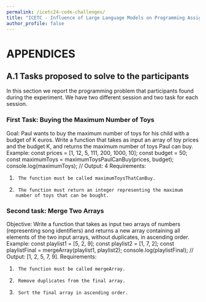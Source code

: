 ```yaml
---
permalink: /icetc24-code-challenges/
title: "ICETC - Influence of Large Language Models on Programming Assignments – A user study [Appendix 1]"
author_profile: false
---
```


# APPENDICES
## A.1 Tasks proposed to solve to the participants
In this section we report the programming problem that participants found during the experiment. We have two different session and two task for each session.

### First Task: Buying the Maximum Number of Toys

Goal: Paul wants to buy the maximum number of toys for his child with a budget of K euros. Write a function that takes as input an array of toy prices and the budget K, and returns the maximum number of toys Paul can buy.
Example:
const prices = [1, 12, 5, 111, 200, 1000, 10];
const budget = 50;
const maximumToys = maximumToysPaulCanBuy(prices, budget);
console.log(maximumToys); // Output: 4
Requirements:
1.     	The function must be called maximumToysThatCanBuy.
2.     	The function must return an integer representing the maximum number of toys that can be bought.

### Second task: Merge Two Arrays

Objective: Write a function that takes as input two arrays of numbers (representing song identifiers) and returns a new array containing all elements of the two input arrays, without duplicates, in ascending order.
Example:
const playlist1 = [5, 2, 9];
const playlist2 = [1, 7, 2];
const playlistFinal = mergeArray(playlist1, playlist2);
console.log(playlistFinal); // Output: [1, 2, 5, 7, 9].
Requirements:
1.     	The function must be called mergeArray.
2.     	Remove duplicates from the final array.
3.     	Sort the final array in ascending order.